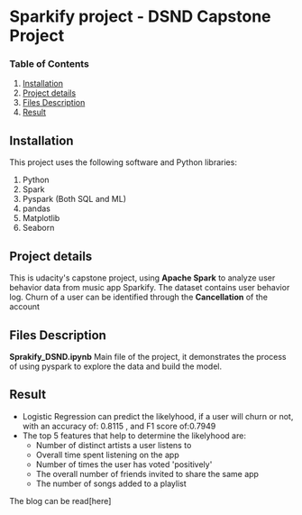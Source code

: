 # Sparkify project - DSND Capstone Project

### Table of Contents

1. [Installation](#installation)
2. [Project details](#details)
3. [Files Description](#files)
4. [Result](#Result)

## Installation <a name="installation"></a>

This project uses the following software and Python libraries:

1. Python
2. Spark
3. Pyspark (Both SQL and ML)
4. pandas
5. Matplotlib
6. Seaborn


## Project details <a name="details"></a>

This is udacity's capstone project, using **Apache Spark** to analyze user behavior data from music app Sparkify.
The dataset contains user behavior log. 
Churn of a user can be identified through the **Cancellation** of the account

## Files Description<a name="files"></a>

**Sprakify_DSND.ipynb** Main file of the project, it demonstrates the process of using pyspark to explore the data and build the model.

## Result
- Logistic Regression can predict the likelyhood, if a user will churn or not, with an accuracy of: 0.8115 , and F1 score of:0.7949
- The top 5 features that help to determine the likelyhood are:
    - Number of distinct artists a user listens to
    - Overall time spent listening on the app
    - Number of times the user has voted 'positively'
    - The overall number of friends invited to share the same app
    - The number of songs added to a playlist


The blog can be read[here]

